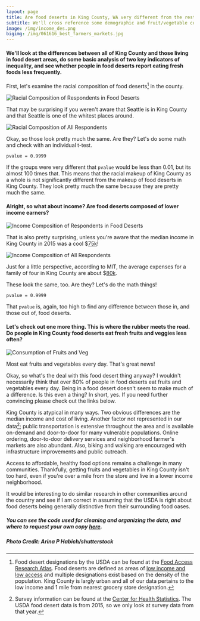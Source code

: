 ```yaml
---
layout: page
title: Are food deserts in King County, WA very different from the rest of King County?
subtitle: We'll cross reference some demographic and fruit/vegetable consumption data from behavioral health surveys conducted by the Center for Health Statistics, a Division of Disease Control and Health Statistics at the Washington State Department of Health, with information on food deserts from the USDA.
image: /img/income_des.png
bigimg: /img/061616_best_farmers_markets.jpg
---
```


#### We'll look at the differences between all of King County and those living in food desert areas, do some basic analysis of two key indicators of inequality, and see whether people in food deserts report eating fresh foods less frequently.

First, let's examine the racial composition of food deserts[^1] in 
the county.

![Racial Composition of Respondents in Food Deserts](/img/race_des.png)

That may be surprising if you weren't aware that Seattle is in 
King County and that Seattle is one of the whitest places around.

![Racial Composition of All Respondents](/img/race_total.png)

Okay, so those look pretty much the same. Are they? Let's do some 
math and check with an individual t-test.

`pvalue = 0.9999`

If the groups were very different that `pvalue` would be less than 
0.01, but its almost 100 times that. This means that the racial 
makeup of King County as a whole is not significantly different 
from the makeup of food deserts in King County. They look pretty 
much the same because they are pretty much the same.

#### Alright, so what about income? Are food deserts composed of lower income earners?

![Income Composition of Respondents in Food Deserts](/img/income_des.png)

That is also pretty surprising, unless you're aware that the 
median income in King County in 2015 was a cool 
$[75k](https://www.kingcounty.gov/independent/forecasting/King%20County%20Economic%20Indicators/Household%20Income.aspx)!

![Income Composition of All Respondents](/img/income_total.png)

Just for a little perspective, according to MIT, the average 
expenses for a family of four in King County are about 
$[80k](http://livingwage.mit.edu/counties/53033).

These look the same, too. Are they? Let's do the math things!

`pvalue = 0.9999`

That `pvalue` is, again, too high to find any difference between 
those in, and those out of, food deserts.

#### Let's check out one more thing. This is where the rubber meets the road. Do people in King County food deserts eat fresh fruits and veggies less often?

![Consumption of Fruits and Veg](/img/consumption.png)

Most eat fruits and vegetables every day. That's great news! 

Okay, so what's the deal with this food desert thing anyway? 
I wouldn't necessarily think that over 80% of people in 
food deserts eat fruits and vegetables every day. Being in a 
food desert doesn't seem to make much of a difference. Is this even 
a thing? In short, yes. If you need further convincing please 
check out the links below. 

King County is atypical in many ways. Two obvious differences 
are the median income and cost of living. Another factor not 
represented in our data[^2]; public transportation is 
extensive throughout the area and is available on-demand and 
door-to-door for many vulnerable populations. Online ordering, 
door-to-door delivery services and neighborhood farmer's markets 
are also abundant. Also, biking and walking are encouraged with 
infrastructure improvements and public outreach. 

Access to affordable, healthy food options remains a challenge in 
many communities. Thankfully, getting fruits and vegetables in 
King County isn't too hard, even if you're over a mile from the 
store and live in a lower income neighborhood. 

It would be interesting to do similar research in other 
communities around the country and see if I am correct in
assuming that the USDA is right about food deserts being 
generally distinctive from their surrounding food oases.


[^1]: Food desert designations by the USDA can be found at the [Food Access Research Atlas](https://www.ers.usda.gov/data-products/food-access-research-atlas). Food deserts are defined as areas of [low income and low access](https://www.ers.usda.gov/webdocs/publications/93141/eib%20209%20summary.pdf?v=6737.3) and multiple designations exist based on the density of the population. King County is largly urban and all of our data pertains to the low income and 1 mile from nearest grocery store designation.

[^2]: Survey information can be found at the [Center for Health Statistics](https://www.doh.wa.gov/DataandStatisticalReports/DataSystems/BehavioralRiskFactorSurveillanceSystemBRFSS). The USDA food desert data is from 2015, so we only look at survey data from that year.

#####  You can see the code used for cleaning and organizing the data, and where to request your own copy [here](https://github.com/llpk79/Project_Blog_Post/blob/master/main.py).

##### Photo Credit: Arina P Habich/shutterstock
